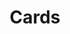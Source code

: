 ---
layout: component
title: Cards
intro: |-
  Tempora ipsum debitis vitae repudiandae! Dolore provident molestias facere beatae pariatur est at vel sequi? Sint, labore at? Hic reiciendis ipsa labore?
sections:
  - title: Basic
    type: examples
    description: |-
      Tempora ipsum debitis vitae repudiandae! Dolore provident molestias facere beatae pariatur est at vel sequi? Sint, labore at? Hic reiciendis ipsa labore? Tempora ipsum debitis vitae repudiandae! Dolore provident molestias facere beatae pariatur est at vel sequi? Sint, labore at? Hic reiciendis ipsa labore?
    examples:
      - component: theme/patterns/cards/basic.liquid
        width: 25
        title: Cute dogs available!
        src: https://placedog.net/600
        text: Sint, labore at? Hic reiciendis ipsa labore? Tempora ipsum debitis vitae repudiandae!
        btn:
          text: Cute doggo!
          url: '#'
          class: secondary
  - title: Full Card Link
    type: examples
    description: |-
      Tempora ipsum debitis vitae repudiandae! Dolore provident molestias facere beatae pariatur est at vel sequi? Sint, labore at? Hic reiciendis ipsa labore? Tempora ipsum debitis vitae repudiandae! Dolore provident molestias facere beatae pariatur est at vel sequi? Sint, labore at? Hic reiciendis ipsa labore?
    examples:
      - component: theme/patterns/cards/basic.liquid
        width: 25
        title: Cute dogs available!
        src: https://placedog.net/700
        text: Sint, labore at? Hic reiciendis ipsa labore? Tempora ipsum debitis vitae repudiandae!
        class: full-link
        btn:
          text: Cute doggo!
          url: '#'
          class: secondary
---